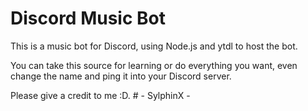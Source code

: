# Discord Music Bot
This is a music bot for Discord, using Node.js and ytdl to host the bot.

You can take this source for learning or do everything you want, even change the name and ping it into your Discord server.

Please give a credit to me :D.
                 # - SylphinX -
